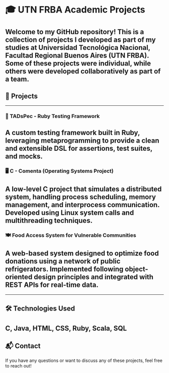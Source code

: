 # 🎓 UTN FRBA Academic Projects  

Welcome to my GitHub repository! This is a collection of projects I developed as part of my studies at **Universidad Tecnológica Nacional, Facultad Regional Buenos Aires (UTN FRBA)**. Some of these projects were individual, while others were developed collaboratively as part of a team.  
---
## 📌 Projects  
---
### 🧪 TADsPec - Ruby Testing Framework
A custom testing framework built in **Ruby**, leveraging metaprogramming to provide a clean and extensible DSL for assertions, test suites, and mocks.  
---
### 🖥️ C - Comenta (Operating Systems Project)
A low-level **C** project that simulates a distributed system, handling process scheduling, memory management, and interprocess communication. Developed using **Linux system calls** and multithreading techniques.  
---
### 🍽️ Food Access System for Vulnerable Communities
A web-based system designed to optimize food donations using a network of public refrigerators. Implemented following **object-oriented design principles** and integrated with **REST APIs** for real-time data.  
---
---
## 🛠️ Technologies Used  
**C, Java, HTML, CSS, Ruby, Scala, SQL**  
---
## 📬 Contact  
If you have any questions or want to discuss any of these projects, feel free to reach out!  


